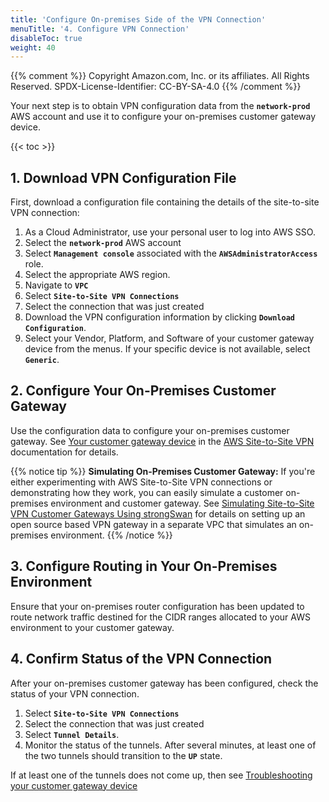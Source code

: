 ```yaml
---
title: 'Configure On-premises Side of the VPN Connection'
menuTitle: '4. Configure VPN Connection'
disableToc: true
weight: 40
---
```


{{% comment %}}
Copyright Amazon.com, Inc. or its affiliates. All Rights Reserved.
SPDX-License-Identifier: CC-BY-SA-4.0
{{% /comment %}}

Your next step is to obtain VPN configuration data from the **`network-prod`** AWS account and use it to configure your on-premises customer gateway device.

{{< toc >}}

## 1. Download VPN Configuration File

First, download a configuration file containing the details of the site-to-site VPN connection:

1. As a Cloud Administrator, use your personal user to log into AWS SSO.
2. Select the **`network-prod`** AWS account
3. Select **`Management console`** associated with the **`AWSAdministratorAccess`** role.
4. Select the appropriate AWS region.
5. Navigate to **`VPC`**
6. Select **`Site-to-Site VPN Connections`**
7. Select the connection that was just created
8. Download the VPN configuration information by clicking **`Download Configuration`**. 
9. Select your Vendor, Platform, and Software of your customer gateway device from the menus.  If your specific device is not available, select **`Generic`**.

## 2. Configure Your On-Premises Customer Gateway

Use the configuration data to configure your on-premises customer gateway. See [Your customer gateway device](https://docs.aws.amazon.com/vpn/latest/s2svpn/your-cgw.html) in the [AWS Site-to-Site VPN](https://docs.aws.amazon.com/vpn/latest/s2svpn) documentation for details.

{{% notice tip %}}
**Simulating On-Premises Customer Gateway:** If you're either experimenting with AWS Site-to-Site VPN connections or demonstrating how they work, you can easily simulate a customer on-premises environment and customer gateway. See [Simulating Site-to-Site VPN Customer Gateways Using strongSwan](https://aws.amazon.com/blogs/networking-and-content-delivery/simulating-site-to-site-vpn-customer-gateways-strongswan/) for details on setting up an open source based VPN gateway in a separate VPC that simulates an on-premises environment.
{{% /notice %}}

## 3. Configure Routing in Your On-Premises Environment

Ensure that your on-premises router configuration has been updated to route network traffic destined for the CIDR ranges allocated to your AWS environment to your customer gateway.

## 4. Confirm Status of the VPN Connection

After your on-premises customer gateway has been configured, check the status of your VPN connection.

1. Select **`Site-to-Site VPN Connections`**
2. Select the connection that was just created
3. Select **`Tunnel Details`**.
4. Monitor the status of the tunnels.  After several minutes, at least one of the two tunnels should transition to the **`UP`** state.

If at least one of the tunnels does not come up, then see [Troubleshooting your customer gateway device](https://docs.aws.amazon.com/vpn/latest/s2svpn/Troubleshooting.html)